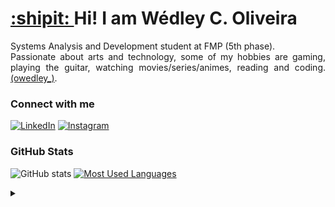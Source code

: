 <h1>
    <a href="https://wedleycso.github.io/">
         :shipit: 
    </a>
    <span>Hi! I am Wédley C. Oliveira</span>
</h1>

<p align="justify">Systems Analysis and Development student at FMP (5th phase).
<br>
 Passionate about arts and technology, some of my hobbies are gaming, playing the guitar, watching movies/series/animes, reading and coding.<a href="https://www.instagram.com/owedley_/">(owedley_)</a>.</p>

### Connect with me

[![LinkedIn](https://img.shields.io/badge/-LinkedIn-000?style=for-the-badge&logo=linkedin&logoColor=EB6536&color:FFF)](https://www.linkedin.com/in/wédleycso/)
[![Instagram](https://img.shields.io/badge/-Instagram-000?style=for-the-badge&logo=instagram&logoColor=EB6536&color:FFF)](https://www.instagram.com/owedley_/)

### GitHub Stats

![GitHub stats](https://github-readme-stats-git-masterrstaa-rickstaa.vercel.app/api?username=wedleycso&hide_title=true&show_icons=true&include_all_commits=false&count_private=true&line_height=25&hide=issues&bg_color=000&title_color=EB6536&text_color=FFF&border_radius=3&border_color=36123c&icon_color=EB6536&theme=jolly)
[![Most Used Languages](https://github-readme-stats-git-masterrstaa-rickstaa.vercel.app/api/top-langs/?username=wedleycso&line_height=10&card_width=290&layout=compact&hide_title=false&count_private=true&langs_count=5&show_icons=true&title_color=EB6536&hide=html,css,scss&bg_color=000&text_color=8B8B8B&border_radius=3&border_color=561760&count_private=true)](https://github.com/wedleycso/github-readme-stats)

<details align="left">
  <summary></summary> 
 
  - Badges by <a href="https://shields.io/">shields.io</a><br>
  - GitHub Stats by <a href="https://github.com/anuraghazra/github-readme-stats">anuraghazra</a>
  - Developer vector created by <a href="https://www.freepik.com/vectors/developer">storyset - www.freepik.com</a> (edited by author)
 
  <div align="right">Made with :octocat: by <a href="https://github.com/wedleycso">Wédley C. Oliveira</a></div>

</details>
